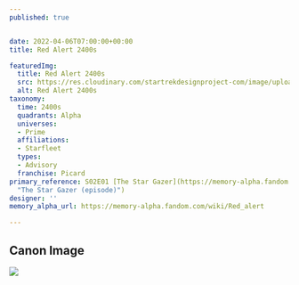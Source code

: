 ```yaml
---
published: true


date: 2022-04-06T07:00:00+00:00
title: Red Alert 2400s

featuredImg:
  title: Red Alert 2400s
  src: https://res.cloudinary.com/startrekdesignproject-com/image/upload/v1649270424/Red-Alert-2390s.png
  alt: Red Alert 2400s
taxonomy:
  time: 2400s
  quadrants: Alpha
  universes:
  - Prime
  affiliations:
  - Starfleet
  types:
  - Advisory
  franchise: Picard
primary_reference: S02E01 [The Star Gazer](https://memory-alpha.fandom.com/wiki/The_Star_Gazer_(episode)
  "The Star Gazer (episode)")
designer: ''
memory_alpha_url: https://memory-alpha.fandom.com/wiki/Red_alert

---
```

## Canon Image

![](https://res.cloudinary.com/startrekdesignproject-com/image/upload/v1649270425/Red-Alert-2390s_PIC-2x1.jpg)